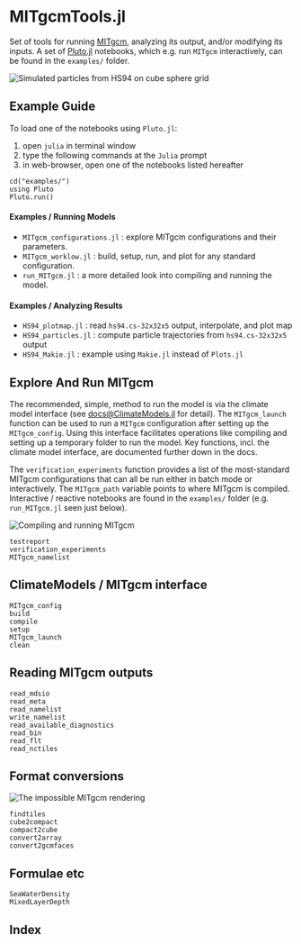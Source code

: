 # MITgcmTools.jl

Set of tools for running [MITgcm](https://mitgcm.readthedocs.io/en/latest/?badge=latest), analyzing its output, and/or modifying its inputs. A set of [Pluto.jl](https://github.com/fonsp/Pluto.jl) notebooks, which e.g. run `MITgcm` interactively, can be found in the `examples/` folder.

![Simulated particles from HS94 on cube sphere grid](https://user-images.githubusercontent.com/20276764/111042787-12377e00-840d-11eb-8ddb-64cc1cfd57fd.png)

## Example Guide

To load one of the notebooks using `Pluto.jl`: 

1. open `julia` in terminal window
2. type the following commands at the `Julia` prompt
3. in web-browser, open one of the notebooks listed hereafter

```
cd("examples/")
using Pluto
Pluto.run()
```

#### Examples / Running Models
 
- `MITgcm_configurations.jl` : explore MITgcm configurations and their parameters.
- `MITgcm_worklow.jl` : build, setup, run, and plot for any standard configuration.
- `run_MITgcm.jl` : a more detailed look into compiling and running the model.

#### Examples / Analyzing Results

- `HS94_plotmap.jl` : read `hs94.cs-32x32x5` output, interpolate, and plot map
- `HS94_particles.jl` : compute particle trajectories from `hs94.cs-32x32x5` output
- `HS94_Makie.jl` : example using `Makie.jl` instead of `Plots.jl`

## Explore And Run MITgcm

The recommended, simple, method to run the model is via the climate model interface (see [docs@ClimateModels.jl](https://gaelforget.github.io/ClimateModels.jl/dev/) for detail). The `MITgcm_launch` function can be used to run a `MITgcm` configuration after setting up the `MITgcm_config`. Using this interface facilitates operations like compiling and setting up a temporary folder to run the model. Key functions, incl. the climate model interface, are documented further down in the docs. 

The `verification_experiments` function provides a list of the most-standard MITgcm configurations that can all be run either in batch mode or interactively. The `MITgcm_path` variable points to where MITgcm is compiled. Interactive / reactive notebooks are found in the `examples/` folder (e.g. `run_MITgcm.jl`  seen just below). 


![Compiling and running MITgcm](https://user-images.githubusercontent.com/20276764/111195521-b7c82a00-8592-11eb-86a0-c85969de0850.png)

```@docs
testreport
verification_experiments
MITgcm_namelist
```

## ClimateModels / MITgcm interface

```@docs
MITgcm_config
build
compile 
setup
MITgcm_launch
clean
```

## Reading MITgcm outputs

```@docs
read_mdsio
read_meta
read_namelist
write_namelist
read_available_diagnostics
read_bin
read_flt
read_nctiles
```

## Format conversions

![The impossible MITgcm rendering](https://user-images.githubusercontent.com/20276764/97648227-970b9780-1a2a-11eb-81c4-65ec2c87efc6.png)

```@docs
findtiles
cube2compact
compact2cube
convert2array
convert2gcmfaces
```

## Formulae etc

```@docs
SeaWaterDensity
MixedLayerDepth
```
## Index

```@index
```

